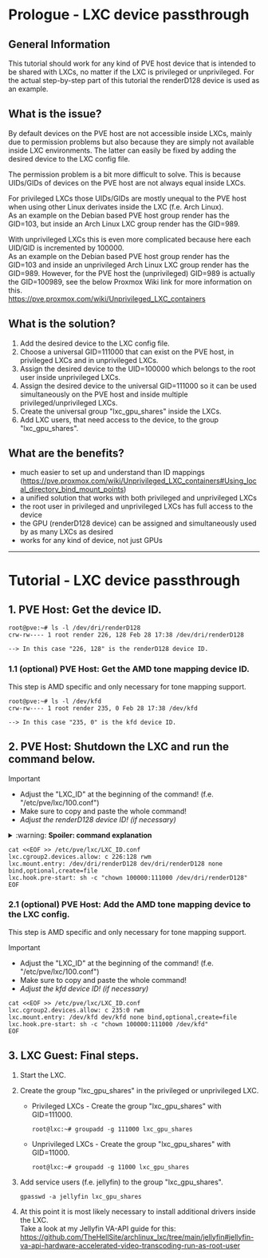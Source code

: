 # Prologue - LXC device passthrough

## General Information
This tutorial should work for any kind of PVE host device that is intended to be shared with LXCs, no matter if the LXC is privileged or unprivileged. For the actual step-by-step part of this tutorial the renderD128 device is used as an example.

## What is the issue?
By default devices on the PVE host are not accessible inside LXCs, mainly due to permission problems but also because they are simply not available inside LXC environments. The latter can easily be fixed by adding the desired device to the LXC config file.

The permission problem is a bit more difficult to solve. This is because UIDs/GIDs of devices on the PVE host are not always equal inside LXCs.

For privileged LXCs those UIDs/GIDs are mostly unequal to the PVE host when using other Linux derivates inside the LXC (f.e. Arch Linux).\
As an example on the Debian based PVE host group render has the GID=103, but inside an Arch Linux LXC group render has the GID=989.

With unprivileged LXCs this is even more complicated because here each UID/GID is incremented by 100000.\
As an example on the Debian based PVE host group render has the GID=103 and inside an unprivileged Arch Linux LXC group render has the GID=989. However, for the PVE host the (unprivileged) GID=989 is actually the GID=100989, see the below Proxmox Wiki link for more information on this.\
https://pve.proxmox.com/wiki/Unprivileged_LXC_containers

## What is the solution?
1. Add the desired device to the LXC config file.
2. Choose a universal GID=111000 that can exist on the PVE host, in privileged LXCs and in unprivileged LXCs.
3. Assign the desired device to the UID=100000 which belongs to the root user inside unprivileged LXCs.
4. Assign the desired device to the universal GID=111000 so it can be used simultaneously on the PVE host and inside multiple privileged/unprivileged LXCs.
5. Create the universal group "lxc_gpu_shares" inside the LXCs.
6. Add LXC users, that need access to the device, to the group "lxc_gpu_shares".

## What are the benefits?
- much easier to set up and understand than ID mappings (https://pve.proxmox.com/wiki/Unprivileged_LXC_containers#Using_local_directory_bind_mount_points)
- a unified solution that works with both privileged and unprivileged LXCs
- the root user in privileged and unprivileged LXCs has full access to the device
- the GPU (renderD128 device) can be assigned and simultaneously used by as many LXCs as desired
- works for any kind of device, not just GPUs

---

# Tutorial - LXC device passthrough

## 1. PVE Host: Get the device ID.
       
```
root@pve:~# ls -l /dev/dri/renderD128
crw-rw---- 1 root render 226, 128 Feb 28 17:38 /dev/dri/renderD128
  
--> In this case "226, 128" is the renderD128 device ID.
```

### 1.1 (optional) PVE Host: Get the AMD tone mapping device ID.

This step is AMD specific and only necessary for tone mapping support.

```
root@pve:~# ls -l /dev/kfd
crw-rw---- 1 root render 235, 0 Feb 28 17:38 /dev/kfd

--> In this case "235, 0" is the kfd device ID.
```

## 2. PVE Host: Shutdown the LXC and run the command below.

> [!IMPORTANT]
> - Adjust the "LXC_ID" at the beginning of the command! (f.e. "/etc/pve/lxc/100.conf")
> - Make sure to copy and paste the whole command!
> - *Adjust the renderD128 device ID! (if necessary)*

<details>
  <summary>:warning: <b>Spoiler: command explanation</b></summary>
  
  ```
  1. Append the lines between EOF to the LXC config file.
          cat <<EOF >> /etc/pve/lxc/LXC_ID.conf
          ...
          EOF
  2. Grant the LXC access to the renderD128 device of the PVE host.
          lxc.cgroup2.devices.allow: c 226:128 rwm
  3. Mount the renderD128 device inside the LXC.
          lxc.mount.entry: /dev/dri/renderD128 dev/dri/renderD128 none bind,optional,create=file
  4. Change the UID/GID of the renderD128 device on the PVE host, right before actually starting the LXC, to the UID/GID matching root:lxc_gpu_shares inside the LXC.
          lxc.hook.pre-start: sh -c "chown 100000:111000 /dev/dri/renderD128"
  ```
</details>

```
cat <<EOF >> /etc/pve/lxc/LXC_ID.conf
lxc.cgroup2.devices.allow: c 226:128 rwm
lxc.mount.entry: /dev/dri/renderD128 dev/dri/renderD128 none bind,optional,create=file
lxc.hook.pre-start: sh -c "chown 100000:111000 /dev/dri/renderD128"
EOF
```

### 2.1 (optional) PVE Host: Add the AMD tone mapping device to the LXC config.

This step is AMD specific and only necessary for tone mapping support.

> [!IMPORTANT]
> - Adjust the "LXC_ID" at the beginning of the command! (f.e. "/etc/pve/lxc/100.conf")
> - Make sure to copy and paste the whole command!
> - *Adjust the kfd device ID! (if necessary)*

```
cat <<EOF >> /etc/pve/lxc/LXC_ID.conf
lxc.cgroup2.devices.allow: c 235:0 rwm
lxc.mount.entry: /dev/kfd dev/kfd none bind,optional,create=file
lxc.hook.pre-start: sh -c "chown 100000:111000 /dev/kfd"
EOF
```

## 3. LXC Guest: Final steps.

1. Start the LXC.

2. Create the group "lxc_gpu_shares" in the privileged or unprivileged LXC.
   
   - Privileged LXCs - Create the group "lxc_gpu_shares" with GID=111000.
      
      ```
      root@lxc:~# groupadd -g 111000 lxc_gpu_shares
      ```
   
   - Unprivileged LXCs - Create the group "lxc_gpu_shares" with GID=11000.
      
      ```
      root@lxc:~# groupadd -g 11000 lxc_gpu_shares
      ```

3. Add service users (f.e. jellyfin) to the group "lxc_gpu_shares".
   
   ```
   gpasswd -a jellyfin lxc_gpu_shares
   ```

4. At this point it is most likely necessary to install additional drivers inside the LXC.\
Take a look at my Jellyfin VA-API guide for this: https://github.com/TheHellSite/archlinux_lxc/tree/main/jellyfin#jellyfin-va-api-hardware-accelerated-video-transcoding-run-as-root-user
